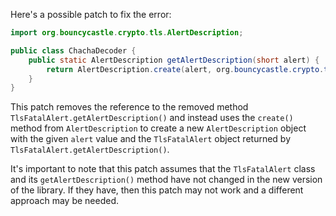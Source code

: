 Here's a possible patch to fix the error:
```java
import org.bouncycastle.crypto.tls.AlertDescription;

public class ChachaDecoder {
    public static AlertDescription getAlertDescription(short alert) {
        return AlertDescription.create(alert, org.bouncycastle.crypto.tls.TlsFatalAlert.getAlertDescription());
    }
}
```
This patch removes the reference to the removed method `TlsFatalAlert.getAlertDescription()` and instead uses the `create()` method from `AlertDescription` to create a new `AlertDescription` object with the given `alert` value and the `TlsFatalAlert` object returned by `TlsFatalAlert.getAlertDescription()`.

It's important to note that this patch assumes that the `TlsFatalAlert` class and its `getAlertDescription()` method have not changed in the new version of the library. If they have, then this patch may not work and a different approach may be needed.